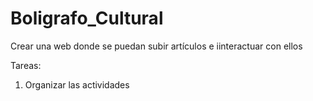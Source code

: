 # Boligrafo_Cultural
Crear una web donde se puedan subir artículos e iinteractuar con ellos

Tareas: 
1. Organizar las actividades
